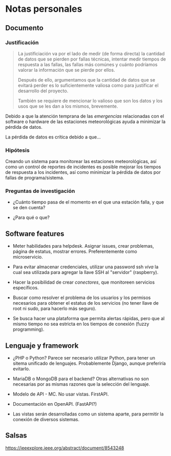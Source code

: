# Notas personales

## Documento

### Justificación


> La justificiación va por el lado de medir (de forma directa) la cantidad de datos que se pierden por fallas técnicas, intentar medir tiempos de respuesta a las fallas, las fallas más comúnes y cuánto podríamos valorar la información que se pierde por ellos.
>
> Después de ello, argumentamos que la cantidad de datos que se evitará perder es lo suficientemente valiosa como para justificar el desarrollo del proyecto.
>
> También se requiere de mencionar lo valioso que son los datos y los usos que se les dan a los mismos, brevemente.

Debido a que la atención temprana de las *emergencias* relacionadas con el software o hardware de las estaciones meteorológicas ayuda a minimizar la pérdida de datos.

La pérdida de datos es crítica debido a que...

### Hipótesis

Creando un sistema para monitorear las estaciones meteorológicas, así como un control de reportes de incidentes es posible mejorar los tiempos de respuesta a los incidentes, así como minimizar la pérdida de datos por fallas de programa/sistema.

### Preguntas de investigación

- ¿Cuánto tiempo pasa de el momento en el que una estación falla, y que se den cuenta?

- ¿Para qué o que?

## Software features

- Meter habilidades para helpdesk. Asignar issues, crear problemas, página de estatus, mostrar errores. Preferentemente como microservicio.

- Para evitar almacenar credenciales, utilizar una password ssh *viva* la cual sea utilizada para agregar la llave SSH al "servidor" (raspberry).

- Hacer la posibilidad de crear *conectores*, que monitoreen servicios específicos.

- Buscar como resolver el problema de los usuarios y los permisos necesarios para obtener el estatus de los servicios (no tener llave de root ni sudo, para hacerlo más seguro).

- Se busca hacer una plataforma que permita alertas rápidas, pero que al mismo tiempo no sea estricta en los tiempos de conexión (fuzzy programming).


## Lenguaje y framework

- ¿PHP o Python? Parece ser necesario utilizar Python, para tener un sitema unificado de lenguajes. Probablemente Django, aunque preferiría evitarlo.

- MariaDB o MongoDB para el backend? Otras alternativas no son necesarias por as mismas razones que la selección del lenguaje.

- Modelo de API - MC. No usar vistas. FirstAPI.

- Documentación en OpenAPI. (FastAPI?)

- Las vistas serán desarrolladas como un sistema aparte, para permitir la conexión de diversos sistemas.


## Salsas

https://ieeexplore.ieee.org/abstract/document/8543248
